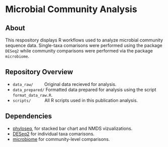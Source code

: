 # Microbial Community Analysis 

## About
This respository displays R workflows used to analyze microbial community sequence data. Single-taxa comarisons were performed using the package `DESeq2` while community comparisons were performed via the package `microbiome`.

## Repository Overview
* `data_raw/`&nbsp;&nbsp;&nbsp;&nbsp;&nbsp;&nbsp;&nbsp;&nbsp;&nbsp;Original data recieved for analysis.
* `data_prepared/`&nbsp;Formatted data prepared for analysis using the script `format_data_raw.R`.
* `scripts/`&nbsp;&nbsp;&nbsp;&nbsp;&nbsp;&nbsp;&nbsp;&nbsp;&nbsp;&nbsp;&nbsp;All R scripts used in this publication analysis.

## Dependencies
* [phyloseq](https://joey711.github.io/phyloseq/), for stacked bar chart and NMDS vizualizations.
* [DESeq2](https://bioconductor.org/packages/release/bioc/html/DESeq2.html) for individual taxa comarisons.
* [microbiome](https://microbiome.github.io/) for community-level comparisons.
